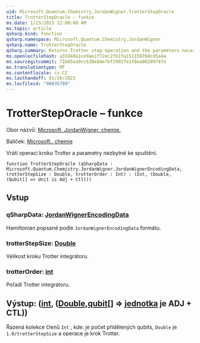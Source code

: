 ```yaml
---
uid: Microsoft.Quantum.Chemistry.JordanWigner.TrotterStepOracle
title: TrotterStepOracle – funkce
ms.date: 1/23/2021 12:00:00 AM
ms.topic: article
qsharp.kind: function
qsharp.namespace: Microsoft.Quantum.Chemistry.JordanWigner
qsharp.name: TrotterStepOracle
qsharp.summary: Returns Trotter step operation and the parameters necessary to run it.
ms.openlocfilehash: a3164da1ce9ae1f72ec2fb1fa151159768cd5a4a
ms.sourcegitcommit: 71605ea9cc630e84e7ef29027e1f0ea06299747e
ms.translationtype: MT
ms.contentlocale: cs-CZ
ms.lasthandoff: 01/26/2021
ms.locfileid: "98835799"
---
```

# <a name="trottersteporacle-function"></a>TrotterStepOracle – funkce

Obor názvů: [Microsoft. JordanWigner. chemie.](xref:Microsoft.Quantum.Chemistry.JordanWigner)

Balíček: [Microsoft.. chemie](https://nuget.org/packages/Microsoft.Quantum.Chemistry)


Vrátí operaci kroku Trotter a parametry nezbytné ke spuštění.

```qsharp
function TrotterStepOracle (qSharpData : Microsoft.Quantum.Chemistry.JordanWigner.JordanWignerEncodingData, trotterStepSize : Double, trotterOrder : Int) : (Int, (Double, (Qubit[] => Unit is Adj + Ctl)))
```


## <a name="input"></a>Vstup

### <a name="qsharpdata--jordanwignerencodingdata"></a>qSharpData: [JordanWignerEncodingData](xref:Microsoft.Quantum.Chemistry.JordanWigner.JordanWignerEncodingData)

Hamiltonian popsané podle `JordanWignerEncodingData` formátu.


### <a name="trotterstepsize--double"></a>trotterStepSize: [Double](xref:microsoft.quantum.lang-ref.double)

Velikost kroku Trotter integrátoru.


### <a name="trotterorder--int"></a>trotterOrder: [int](xref:microsoft.quantum.lang-ref.int)

Pořadí Trotter integrátoru.



## <a name="output--intdoublequbit--unit--is-adj--ctl"></a>Výstup: ([int](xref:microsoft.quantum.lang-ref.int), ([Double](xref:microsoft.quantum.lang-ref.double),[qubit](xref:microsoft.quantum.lang-ref.qubit)[] => [jednotka](xref:microsoft.quantum.lang-ref.unit)  je ADJ + CTL))

Řazená kolekce členů `Int` , kde: je počet přidělených qubits, `Double` je `1.0/trotterStepSize` a operace je krok Trotter.